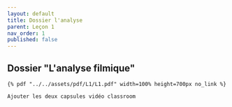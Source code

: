 ```yaml
---
layout: default
title: Dossier l'analyse
parent: Leçon 1
nav_order: 1
published: false
---
```

## Dossier "L'analyse filmique"

`{% pdf "../../assets/pdf/L1/L1.pdf" width=100% height=700px no_link %}`

`Ajouter les deux capsules vidéo classroom`
